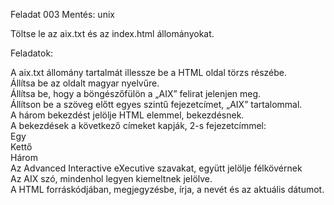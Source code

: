 Feladat 003
Mentés: unix

Töltse le az aix.txt és az index.html állományokat.





Feladatok:

A aix.txt állomány tartalmát illessze be a HTML oldal törzs részébe.<br>
Állítsa be az oldalt magyar nyelvűre.<br>
Állítsa be, hogy a böngészőfülön a „AIX” felirat jelenjen meg.<br>
Állítson be a szöveg előtt egyes szintű fejezetcímet, „AIX” tartalommal.<br>
A három bekezdést jelölje HTML elemmel, bekezdésnek.<br>
A bekezdések a következő címeket kapják, 2-s fejezetcímmel:<br>
Egy<br>
Kettő<br>
Három<br>
Az Advanced Interactive eXecutive szavakat, együtt jelölje félkövérnek<br>
Az AIX szó, mindenhol legyen kiemeltnek jelölve.<br>
A HTML forráskódjában, megjegyzésbe, írja, a nevét és az aktuális dátumot.<br>
